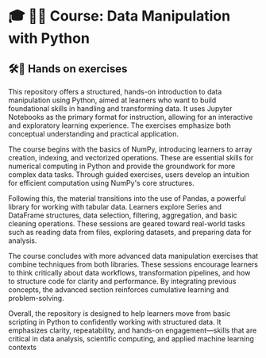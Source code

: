 # 🎓 🧮🐍 Course: Data Manipulation with Python
## 🛠️🧪 Hands on exercises

This repository offers a structured, hands-on introduction to data manipulation using Python, aimed at learners who want to build foundational skills in handling and transforming data. 
It uses Jupyter Notebooks as the primary format for instruction, allowing for an interactive and exploratory learning experience. The exercises emphasize both conceptual understanding and practical application.

The course begins with the basics of NumPy, introducing learners to array creation, indexing, and vectorized operations. 
These are essential skills for numerical computing in Python and provide the groundwork for more complex data tasks. 
Through guided exercises, users develop an intuition for efficient computation using NumPy's core structures.

Following this, the material transitions into the use of Pandas, a powerful library for working with tabular data. 
Learners explore Series and DataFrame structures, data selection, filtering, aggregation, and basic cleaning operations. 
These sessions are geared toward real-world tasks such as reading data from files, exploring datasets, and preparing data for analysis.

The course concludes with more advanced data manipulation exercises that combine techniques from both libraries. 
These sessions encourage learners to think critically about data workflows, transformation pipelines, and how to structure code for clarity and performance. 
By integrating previous concepts, the advanced section reinforces cumulative learning and problem-solving.

Overall, the repository is designed to help learners move from basic scripting in Python to confidently working with structured data. 
It emphasizes clarity, repeatability, and hands-on engagement—skills that are critical in data analysis, scientific computing, and applied machine learning contexts
